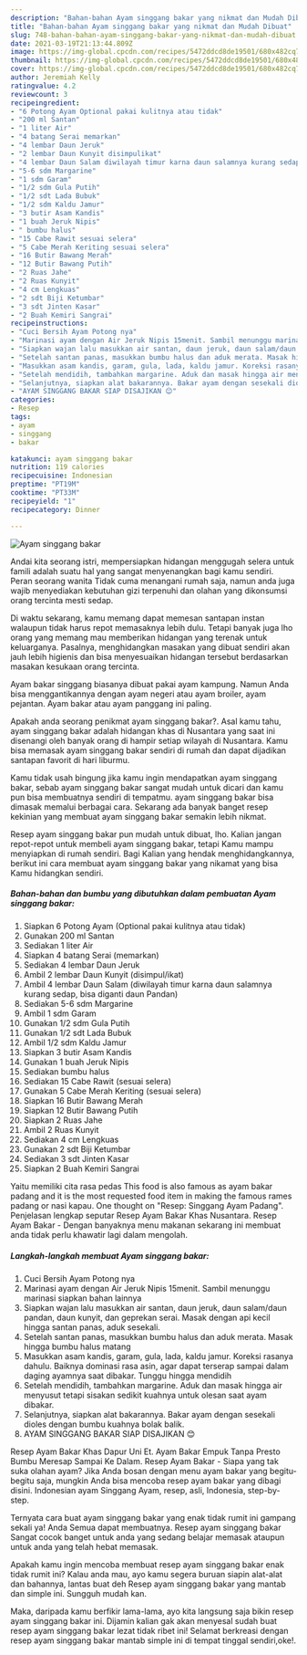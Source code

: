 ```yaml
---
description: "Bahan-bahan Ayam singgang bakar yang nikmat dan Mudah Dibuat"
title: "Bahan-bahan Ayam singgang bakar yang nikmat dan Mudah Dibuat"
slug: 748-bahan-bahan-ayam-singgang-bakar-yang-nikmat-dan-mudah-dibuat
date: 2021-03-19T21:13:44.809Z
image: https://img-global.cpcdn.com/recipes/5472ddcd8de19501/680x482cq70/ayam-singgang-bakar-foto-resep-utama.jpg
thumbnail: https://img-global.cpcdn.com/recipes/5472ddcd8de19501/680x482cq70/ayam-singgang-bakar-foto-resep-utama.jpg
cover: https://img-global.cpcdn.com/recipes/5472ddcd8de19501/680x482cq70/ayam-singgang-bakar-foto-resep-utama.jpg
author: Jeremiah Kelly
ratingvalue: 4.2
reviewcount: 3
recipeingredient:
- "6 Potong Ayam Optional pakai kulitnya atau tidak"
- "200 ml Santan"
- "1 liter Air"
- "4 batang Serai memarkan"
- "4 lembar Daun Jeruk"
- "2 lembar Daun Kunyit disimpulikat"
- "4 lembar Daun Salam diwilayah timur karna daun salamnya kurang sedap bisa diganti daun Pandan"
- "5-6 sdm Margarine"
- "1 sdm Garam"
- "1/2 sdm Gula Putih"
- "1/2 sdt Lada Bubuk"
- "1/2 sdm Kaldu Jamur"
- "3 butir Asam Kandis"
- "1 buah Jeruk Nipis"
- " bumbu halus"
- "15 Cabe Rawit sesuai selera"
- "5 Cabe Merah Keriting sesuai selera"
- "16 Butir Bawang Merah"
- "12 Butir Bawang Putih"
- "2 Ruas Jahe"
- "2 Ruas Kunyit"
- "4 cm Lengkuas"
- "2 sdt Biji Ketumbar"
- "3 sdt Jinten Kasar"
- "2 Buah Kemiri Sangrai"
recipeinstructions:
- "Cuci Bersih Ayam Potong nya"
- "Marinasi ayam dengan Air Jeruk Nipis 15menit. Sambil menunggu marinasi siapkan bahan lainnya"
- "Siapkan wajan lalu masukkan air santan, daun jeruk, daun salam/daun pandan, daun kunyit, dan geprekan serai. Masak dengan api kecil hingga santan panas, aduk sesekali."
- "Setelah santan panas, masukkan bumbu halus dan aduk merata. Masak hingga bumbu halus matang"
- "Masukkan asam kandis, garam, gula, lada, kaldu jamur. Koreksi rasanya dahulu. Baiknya dominasi rasa asin, agar dapat terserap sampai dalam daging ayamnya saat dibakar. Tunggu hingga mendidih"
- "Setelah mendidih, tambahkan margarine. Aduk dan masak hingga air menyusut tetapi sisakan sedikit kuahnya untuk olesan saat ayam dibakar."
- "Selanjutnya, siapkan alat bakarannya. Bakar ayam dengan sesekali dioles dengan bumbu kuahnya bolak balik."
- "AYAM SINGGANG BAKAR SIAP DISAJIKAN 😊"
categories:
- Resep
tags:
- ayam
- singgang
- bakar

katakunci: ayam singgang bakar 
nutrition: 119 calories
recipecuisine: Indonesian
preptime: "PT19M"
cooktime: "PT33M"
recipeyield: "1"
recipecategory: Dinner

---
```



![Ayam singgang bakar](https://img-global.cpcdn.com/recipes/5472ddcd8de19501/680x482cq70/ayam-singgang-bakar-foto-resep-utama.jpg)

Andai kita seorang istri, mempersiapkan hidangan menggugah selera untuk famili adalah suatu hal yang sangat menyenangkan bagi kamu sendiri. Peran seorang  wanita Tidak cuma menangani rumah saja, namun anda juga wajib menyediakan kebutuhan gizi terpenuhi dan olahan yang dikonsumsi orang tercinta mesti sedap.

Di waktu  sekarang, kamu memang dapat memesan santapan instan walaupun tidak harus repot memasaknya lebih dulu. Tetapi banyak juga lho orang yang memang mau memberikan hidangan yang terenak untuk keluarganya. Pasalnya, menghidangkan masakan yang dibuat sendiri akan jauh lebih higienis dan bisa menyesuaikan hidangan tersebut berdasarkan masakan kesukaan orang tercinta. 

Ayam bakar singgang biasanya dibuat pakai ayam kampung. Namun Anda bisa menggantikannya dengan ayam negeri atau ayam broiler, ayam pejantan. Ayam bakar atau ayam panggang ini paling.

Apakah anda seorang penikmat ayam singgang bakar?. Asal kamu tahu, ayam singgang bakar adalah hidangan khas di Nusantara yang saat ini disenangi oleh banyak orang di hampir setiap wilayah di Nusantara. Kamu bisa memasak ayam singgang bakar sendiri di rumah dan dapat dijadikan santapan favorit di hari liburmu.

Kamu tidak usah bingung jika kamu ingin mendapatkan ayam singgang bakar, sebab ayam singgang bakar sangat mudah untuk dicari dan kamu pun bisa membuatnya sendiri di tempatmu. ayam singgang bakar bisa dimasak memalui berbagai cara. Sekarang ada banyak banget resep kekinian yang membuat ayam singgang bakar semakin lebih nikmat.

Resep ayam singgang bakar pun mudah untuk dibuat, lho. Kalian jangan repot-repot untuk membeli ayam singgang bakar, tetapi Kamu mampu menyiapkan di rumah sendiri. Bagi Kalian yang hendak menghidangkannya, berikut ini cara membuat ayam singgang bakar yang nikamat yang bisa Kamu hidangkan sendiri.

<!--inarticleads1-->

##### Bahan-bahan dan bumbu yang dibutuhkan dalam pembuatan Ayam singgang bakar:

1. Siapkan 6 Potong Ayam (Optional pakai kulitnya atau tidak)
1. Gunakan 200 ml Santan
1. Sediakan 1 liter Air
1. Siapkan 4 batang Serai (memarkan)
1. Sediakan 4 lembar Daun Jeruk
1. Ambil 2 lembar Daun Kunyit (disimpul/ikat)
1. Ambil 4 lembar Daun Salam (diwilayah timur karna daun salamnya kurang sedap, bisa diganti daun Pandan)
1. Sediakan 5-6 sdm Margarine
1. Ambil 1 sdm Garam
1. Gunakan 1/2 sdm Gula Putih
1. Gunakan 1/2 sdt Lada Bubuk
1. Ambil 1/2 sdm Kaldu Jamur
1. Siapkan 3 butir Asam Kandis
1. Gunakan 1 buah Jeruk Nipis
1. Sediakan  bumbu halus
1. Sediakan 15 Cabe Rawit (sesuai selera)
1. Gunakan 5 Cabe Merah Keriting (sesuai selera)
1. Siapkan 16 Butir Bawang Merah
1. Siapkan 12 Butir Bawang Putih
1. Siapkan 2 Ruas Jahe
1. Ambil 2 Ruas Kunyit
1. Sediakan 4 cm Lengkuas
1. Gunakan 2 sdt Biji Ketumbar
1. Sediakan 3 sdt Jinten Kasar
1. Siapkan 2 Buah Kemiri Sangrai


Yaitu memiliki cita rasa pedas This food is also famous as ayam bakar padang and it is the most requested food item in making the famous rames padang or nasi kapau. One thought on &#34;Resep: Singgang Ayam Padang&#34;. Penjelasan lengkap seputar Resep Ayam Bakar Khas Nusantara. Resep Ayam Bakar - Dengan banyaknya menu makanan sekarang ini membuat anda tidak perlu khawatir lagi dalam mengolah. 

<!--inarticleads2-->

##### Langkah-langkah membuat Ayam singgang bakar:

1. Cuci Bersih Ayam Potong nya
1. Marinasi ayam dengan Air Jeruk Nipis 15menit. Sambil menunggu marinasi siapkan bahan lainnya
1. Siapkan wajan lalu masukkan air santan, daun jeruk, daun salam/daun pandan, daun kunyit, dan geprekan serai. Masak dengan api kecil hingga santan panas, aduk sesekali.
1. Setelah santan panas, masukkan bumbu halus dan aduk merata. Masak hingga bumbu halus matang
1. Masukkan asam kandis, garam, gula, lada, kaldu jamur. Koreksi rasanya dahulu. Baiknya dominasi rasa asin, agar dapat terserap sampai dalam daging ayamnya saat dibakar. Tunggu hingga mendidih
1. Setelah mendidih, tambahkan margarine. Aduk dan masak hingga air menyusut tetapi sisakan sedikit kuahnya untuk olesan saat ayam dibakar.
1. Selanjutnya, siapkan alat bakarannya. Bakar ayam dengan sesekali dioles dengan bumbu kuahnya bolak balik.
1. AYAM SINGGANG BAKAR SIAP DISAJIKAN 😊


Resep Ayam Bakar Khas Dapur Uni Et. Ayam Bakar Empuk Tanpa Presto Bumbu Meresap Sampai Ke Dalam. Resep Ayam Bakar - Siapa yang tak suka olahan ayam? Jika Anda bosan dengan menu ayam bakar yang begitu-begitu saja, mungkin Anda bisa mencoba resep ayam bakar yang dibagi disini. Indonesian ayam Singgang Ayam, resep, asli, Indonesia, step-by-step. 

Ternyata cara buat ayam singgang bakar yang enak tidak rumit ini gampang sekali ya! Anda Semua dapat membuatnya. Resep ayam singgang bakar Sangat cocok banget untuk anda yang sedang belajar memasak ataupun untuk anda yang telah hebat memasak.

Apakah kamu ingin mencoba membuat resep ayam singgang bakar enak tidak rumit ini? Kalau anda mau, ayo kamu segera buruan siapin alat-alat dan bahannya, lantas buat deh Resep ayam singgang bakar yang mantab dan simple ini. Sungguh mudah kan. 

Maka, daripada kamu berfikir lama-lama, ayo kita langsung saja bikin resep ayam singgang bakar ini. Dijamin kalian gak akan menyesal sudah buat resep ayam singgang bakar lezat tidak ribet ini! Selamat berkreasi dengan resep ayam singgang bakar mantab simple ini di tempat tinggal sendiri,oke!.

